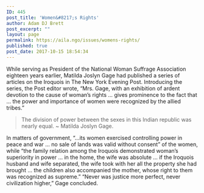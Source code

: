 ```yaml
---
ID: 445
post_title: 'Women&#8217;s Rights'
author: Adam DJ Brett
post_excerpt: ""
layout: page
permalink: https://aila.ngo/issues/womens-rights/
published: true
post_date: 2017-10-15 18:54:34
---
```

<div id="lipsum">

While serving as President of the National Woman Suffrage Association eighteen years earlier, Matilda Joslyn Gage had published a series of articles on the Iroquois in The New York Evening Post. Introducing the series, the Post editor wrote, “Mrs. Gage, with an exhibition of ardent devotion to the cause of woman’s rights … gives prominence to the fact that … the power and importance of women were recognized by the allied tribes.”
<blockquote>The division of power between the sexes in this Indian republic was nearly equal. ~ Matilda Joslyn Gage.</blockquote>
In matters of government, “…its women exercised controlling power in peace and war … no sale of lands was valid without consent” of the women, while “the family relation among the Iroquois demonstrated woman’s superiority in power … in the home, the wife was absolute … if the Iroquois husband and wife separated, the wife took with her all the property she had brought … the children also accompanied the mother, whose right to them was recognized as supreme.” “Never was justice more perfect, never civilization higher,” Gage concluded.

</div>